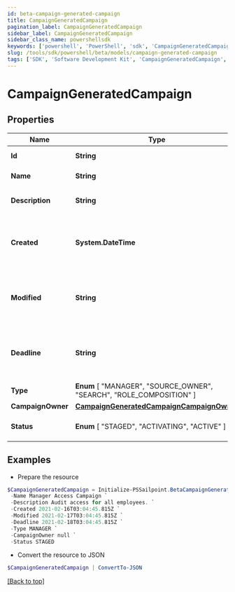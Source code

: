 ```yaml
---
id: beta-campaign-generated-campaign
title: CampaignGeneratedCampaign
pagination_label: CampaignGeneratedCampaign
sidebar_label: CampaignGeneratedCampaign
sidebar_class_name: powershellsdk
keywords: ['powershell', 'PowerShell', 'sdk', 'CampaignGeneratedCampaign', 'BetaCampaignGeneratedCampaign'] 
slug: /tools/sdk/powershell/beta/models/campaign-generated-campaign
tags: ['SDK', 'Software Development Kit', 'CampaignGeneratedCampaign', 'BetaCampaignGeneratedCampaign']
---
```



# CampaignGeneratedCampaign

## Properties

Name | Type | Description | Notes
------------ | ------------- | ------------- | -------------
**Id** | **String** | Campaign's unique ID. | [required]
**Name** | **String** | Campaign's name. | [required]
**Description** | **String** | Campaign's extended description. | [required]
**Created** | **System.DateTime** | Date and time when the campaign was created. | [required]
**Modified** | **String** | Date and time when the campaign was last modified. | [optional] 
**Deadline** | **String** | Date and time when the campaign must be finished. | [optional] 
**Type** |  **Enum** [  "MANAGER",    "SOURCE_OWNER",    "SEARCH",    "ROLE_COMPOSITION" ] | Campaign's type. | [required]
**CampaignOwner** | [**CampaignGeneratedCampaignCampaignOwner**](campaign-generated-campaign-campaign-owner) |  | [required]
**Status** |  **Enum** [  "STAGED",    "ACTIVATING",    "ACTIVE" ] | Campaign's current status. | [required]

## Examples

- Prepare the resource
```powershell
$CampaignGeneratedCampaign = Initialize-PSSailpoint.BetaCampaignGeneratedCampaign  -Id 2c91808576f886190176f88cac5a0010 `
 -Name Manager Access Campaign `
 -Description Audit access for all employees. `
 -Created 2021-02-16T03:04:45.815Z `
 -Modified 2021-02-17T03:04:45.815Z `
 -Deadline 2021-02-18T03:04:45.815Z `
 -Type MANAGER `
 -CampaignOwner null `
 -Status STAGED
```

- Convert the resource to JSON
```powershell
$CampaignGeneratedCampaign | ConvertTo-JSON
```


[[Back to top]](#) 

